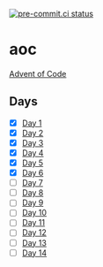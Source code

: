 [![pre-commit.ci status](https://results.pre-commit.ci/badge/github/Kilo59/aoc/main.svg)](https://results.pre-commit.ci/latest/github/Kilo59/aoc/main)

# aoc

[Advent of Code](https://adventofcode.com/)

## Days

- [x] [Day 1](py/day1.ipynb)
- [x] [Day 2](py/day2.ipynb)
- [x] [Day 3](py/day3.ipynb)
- [x] [Day 4](py/day4.ipynb)
- [x] [Day 5](py/day5.ipynb)
- [x] [Day 6](py/day6.ipynb)
- [ ] [Day 7](py/day7.ipynb)
- [ ] [Day 8](py/day8.ipynb)
- [ ] [Day 9](py/day9.ipynb)
- [ ] [Day 10](py/day10.ipynb)
- [ ] [Day 11](py/day11.ipynb)
- [ ] [Day 12](py/day12.ipynb)
- [ ] [Day 13](py/day13.ipynb)
- [ ] [Day 14](py/day14.ipynb)
